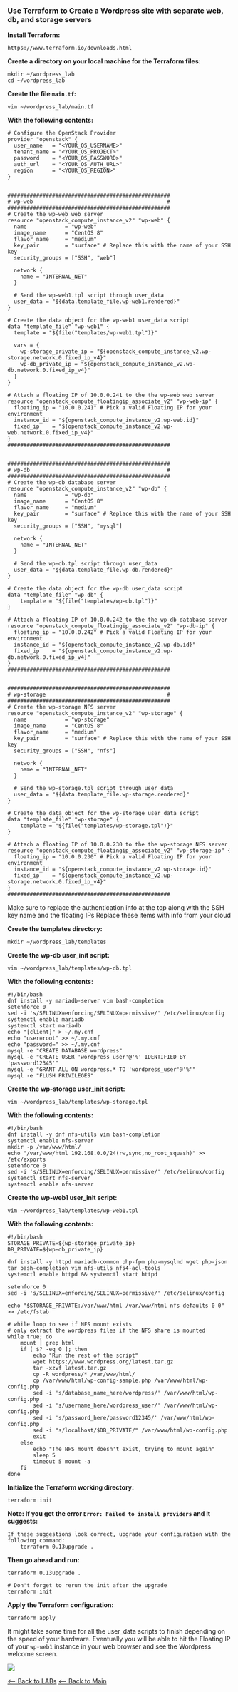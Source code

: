 ### Use Terraform to Create a Wordpress site with separate web, db, and storage servers

**Install Terraform:**
```
https://www.terraform.io/downloads.html
```

**Create a directory on your local machine for the Terraform files:**
```
mkdir ~/wordpress_lab
cd ~/wordpress_lab
```

**Create the file `main.tf`:**
```
vim ~/wordpress_lab/main.tf
```

**With the following contents:**
```
# Configure the OpenStack Provider
provider "openstack" {
  user_name   = "<YOUR_OS_USERNAME>"
  tenant_name = "<YOUR_OS_PROJECT>"
  password    = "<YOUR_OS_PASSWORD>"
  auth_url    = "<YOUR_OS_AUTH_URL>"
  region      = "<YOUR_OS_REGION>"
}


###################################################
# wp-web                                          #
###################################################
# Create the wp-web web server
resource "openstack_compute_instance_v2" "wp-web" {
  name            = "wp-web"
  image_name      = "CentOS 8"
  flavor_name     = "medium"
  key_pair        = "surface" # Replace this with the name of your SSH key
  security_groups = ["SSH", "web"]

  network {
    name = "INTERNAL_NET"
  }

  # Send the wp-web1.tpl script through user_data
  user_data = "${data.template_file.wp-web1.rendered}"
}

# Create the data object for the wp-web1 user_data script
data "template_file" "wp-web1" {
  template = "${file("templates/wp-web1.tpl")}"

  vars = {
    wp-storage_private_ip = "${openstack_compute_instance_v2.wp-storage.network.0.fixed_ip_v4}"
    wp-db_private_ip = "${openstack_compute_instance_v2.wp-db.network.0.fixed_ip_v4}"
  }
}

# Attach a floating IP of 10.0.0.241 to the the wp-web web server
resource "openstack_compute_floatingip_associate_v2" "wp-web-ip" {
  floating_ip = "10.0.0.241" # Pick a valid Floating IP for your environment
  instance_id = "${openstack_compute_instance_v2.wp-web.id}"
  fixed_ip    = "${openstack_compute_instance_v2.wp-web.network.0.fixed_ip_v4}"
}
###################################################


###################################################
# wp-db                                           #
###################################################
# Create the wp-db database server
resource "openstack_compute_instance_v2" "wp-db" {
  name            = "wp-db"
  image_name      = "CentOS 8"
  flavor_name     = "medium"
  key_pair        = "surface" # Replace this with the name of your SSH key
  security_groups = ["SSH", "mysql"]

  network {
    name = "INTERNAL_NET"
  }

  # Send the wp-db.tpl script through user_data
  user_data = "${data.template_file.wp-db.rendered}"
}

# Create the data object for the wp-db user_data script
data "template_file" "wp-db" {
    template = "${file("templates/wp-db.tpl")}"
}

# Attach a floating IP of 10.0.0.242 to the the wp-db database server
resource "openstack_compute_floatingip_associate_v2" "wp-db-ip" {
  floating_ip = "10.0.0.242" # Pick a valid Floating IP for your environment
  instance_id = "${openstack_compute_instance_v2.wp-db.id}"
  fixed_ip    = "${openstack_compute_instance_v2.wp-db.network.0.fixed_ip_v4}"
}
###################################################


###################################################
# wp-storage                                      #
###################################################
# Create the wp-storage NFS server
resource "openstack_compute_instance_v2" "wp-storage" {
  name            = "wp-storage"
  image_name      = "CentOS 8"
  flavor_name     = "medium"
  key_pair        = "surface" # Replace this with the name of your SSH key
  security_groups = ["SSH", "nfs"]

  network {
    name = "INTERNAL_NET"
  }

  # Send the wp-storage.tpl script through user_data
  user_data = "${data.template_file.wp-storage.rendered}"
}

# Create the data object for the wp-storage user_data script
data "template_file" "wp-storage" {
    template = "${file("templates/wp-storage.tpl")}"
}

# Attach a floating IP of 10.0.0.230 to the the wp-storage NFS server
resource "openstack_compute_floatingip_associate_v2" "wp-storage-ip" {
  floating_ip = "10.0.0.230" # Pick a valid Floating IP for your environment
  instance_id = "${openstack_compute_instance_v2.wp-storage.id}"
  fixed_ip    = "${openstack_compute_instance_v2.wp-storage.network.0.fixed_ip_v4}"
}
###################################################
```
Make sure to replace the authentication info at the top along with the SSH key name and the floating IPs
Replace these items with info from your cloud

**Create the templates directory:**
```
mkdir ~/wordpress_lab/templates
```

**Create the wp-db user_init script:**
```
vim ~/wordpress_lab/templates/wp-db.tpl
```
**With the following contents:**
```
#!/bin/bash
dnf install -y mariadb-server vim bash-completion
setenforce 0
sed -i 's/SELINUX=enforcing/SELINUX=permissive/' /etc/selinux/config
systemctl enable mariadb
systemctl start mariadb
echo "[client]" > ~/.my.cnf
echo "user=root" >> ~/.my.cnf
echo "password=" >> ~/.my.cnf
mysql -e "CREATE DATABASE wordpress"
mysql -e "CREATE USER 'wordpress_user'@'%' IDENTIFIED BY 'password12345'"
mysql -e "GRANT ALL ON wordpress.* TO 'wordpress_user'@'%'"
mysql -e "FLUSH PRIVILEGES"
```

**Create the wp-storage user_init script:**
```
vim ~/wordpress_lab/templates/wp-storage.tpl
```
**With the following contents:**
```
#!/bin/bash
dnf install -y dnf nfs-utils vim bash-completion
systemctl enable nfs-server
mkdir -p /var/www/html/
echo "/var/www/html 192.168.0.0/24(rw,sync,no_root_squash)" >> /etc/exports
setenforce 0
sed -i 's/SELINUX=enforcing/SELINUX=permissive/' /etc/selinux/config
systemctl start nfs-server
systemctl enable nfs-server
```

**Create the wp-web1 user_init script:**
```
vim ~/wordpress_lab/templates/wp-web1.tpl
```
**With the following contents:**
```
#!/bin/bash
STORAGE_PRIVATE=${wp-storage_private_ip}
DB_PRIVATE=${wp-db_private_ip}

dnf install -y httpd mariadb-common php-fpm php-mysqlnd wget php-json tar bash-completion vim nfs-utils nfs4-acl-tools
systemctl enable httpd && systemctl start httpd

setenforce 0
sed -i 's/SELINUX=enforcing/SELINUX=permissive/' /etc/selinux/config

echo "$STORAGE_PRIVATE:/var/www/html /var/www/html nfs defaults 0 0" >> /etc/fstab

# while loop to see if NFS mount exists
# only extract the wordpress files if the NFS share is mounted
while true; do
    mount | grep html
    if [ $? -eq 0 ]; then
        echo "Run the rest of the script"
        wget https://www.wordpress.org/latest.tar.gz
        tar -xzvf latest.tar.gz
        cp -R wordpress/* /var/www/html/
        cp /var/www/html/wp-config-sample.php /var/www/html/wp-config.php
        sed -i 's/database_name_here/wordpress/' /var/www/html/wp-config.php
        sed -i 's/username_here/wordpress_user/' /var/www/html/wp-config.php
        sed -i 's/password_here/password12345/' /var/www/html/wp-config.php
        sed -i "s/localhost/$DB_PRIVATE/" /var/www/html/wp-config.php
        exit
    else
        echo "The NFS mount doesn't exist, trying to mount again"
        sleep 5
        timeout 5 mount -a
    fi
done
```

**Initialize the Terraform working directory:**
```
terraform init
```

**Note: If you get the error `Error: Failed to install providers` and it suggests:**
```
If these suggestions look correct, upgrade your configuration with the
following command:
    terraform 0.13upgrade .
```

**Then go ahead and run:**
```
terraform 0.13upgrade .

# Don't forget to rerun the init after the upgrade
terraform init
```

**Apply the Terraform configuration:**
```
terraform apply
```

It might take some time for all the user_data scripts to finish depending on the speed of your hardware. Eventually you will be able to hit the Floating IP of your `wp-web1` instance in your web browser and see the Wordpress welcome screen.

![](screenshots/19.png)



[<-- Back to LABs](../README.md)
[<-- Back to Main](../../README.md)